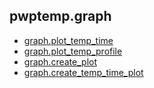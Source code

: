## pwptemp.graph ##

* [graph.plot_temp_time](https://github.com/pro-well-plan/pwptemp/blob/master/docs/pwptemp.graph.plot_temp_time.md)
* [graph.plot_temp_profile](https://github.com/pro-well-plan/pwptemp/blob/master/docs/pwptemp.graph.plot_temp_profile.md)
* [graph.create_plot](https://github.com/pro-well-plan/pwptemp/blob/master/docs/pwptemp.graph.create_plot.md)
* [graph.create_temp_time_plot](https://github.com/pro-well-plan/pwptemp/blob/master/docs/pwptemp.graph.create_temp_time_plot.md)